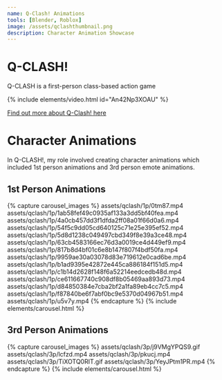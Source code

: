 ```yaml
---
name: Q-Clash! Animations
tools: [Blender, Roblox]
image: /assets/qclashthumbnail.png
description: Character Animation Showcase
---
```


# Q-CLASH!

Q-CLASH is a first-person class-based action game

{% include elements/video.html id="An42Np3XOAU" %}

[Find out more about Q-Clash! here](https://www.roblox.com/games/2029250188/Q-CLASH)

# Character Animations

In Q-CLASH!, my role involved creating character animations which included 1st person animations and 3rd person emote animations.

## 1st Person Animations
{% capture carousel_images %}
assets/qclash/1p/0tm87.mp4
assets/qclash/1p/1ab58fef49c0935af133a3dd5bf40fea.mp4
assets/qclash/1p/4a0cb457dd3f1dfda2ff08a01f66d0a6.mp4
assets/qclash/1p/54f5c9dd05cd640125c71e25e395ef52.mp4
assets/qclash/1p/5d8d1238c049497cbd349f8e39a3ce48.mp4
assets/qclash/1p/63cb4583166ec76d3a0019ce4d449ef9.mp4
assets/qclash/1p/817b8d4bf01c6e8b147f807f4bdf50fa.mp4
assets/qclash/1p/9959ae30a03078d83e719612e0cad6be.mp4
assets/qclash/1p/b1ad9395e42872e445ca886184f151d5.mp4
assets/qclash/1p/c1b14d2628f148f6a52214eedcedb48d.mp4
assets/qclash/1p/ce611667740c908df8b05469aa893d73.mp4
assets/qclash/1p/d84850384e7cba2bf2a1fa89eb4cc7c5.mp4
assets/qclash/1p/f87840be6f7abf0bc9e5370d04967b51.mp4
assets/qclash/1p/u5v7y.mp4
{% endcapture %}
{% include elements/carousel.html %}

## 3rd Person Animations
{% capture carousel_images %}
assets/qclash/3p/j9VMgYPQS9.gif
assets/qclash/3p/lcfzd.mp4
assets/qclash/3p/pkucj.mp4
assets/qclash/3p/TiXOTQ0RIT.gif
assets/qclash/3p/YeyJPtm1PR.mp4
{% endcapture %}
{% include elements/carousel.html %}